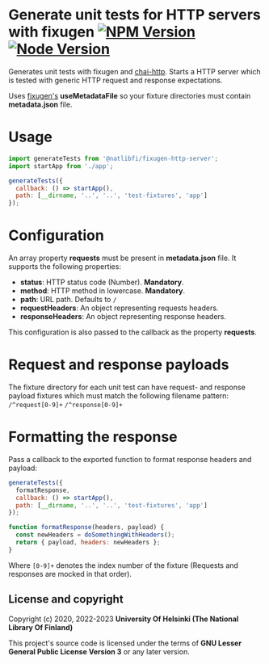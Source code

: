 # Generate unit tests for HTTP servers with fixugen [![NPM Version](https://img.shields.io/npm/v/@natlibfi/fixugen-http-server-js.svg)](https://npmjs.org/package/@natlibfi/fixugen-http-server-js) [![Node Version](https://img.shields.io/node/v/@natlibfi/fixugen-http-server-js.svg)]()


Generates unit tests with fixugen and [chai-http](). Starts a HTTP server which is tested with generic HTTP request and response expectations.

Uses [fixugen's](https://www.npmjs.com/package/@natlibfi/fixugen) **useMetadataFile** so your fixture directories must contain **metadata.json** file.

# Usage
```js
import generateTests from '@natlibfi/fixugen-http-server';
import startApp from './app';

generateTests({
  callback: () => startApp(),
  path: [__dirname, '..', '..', 'test-fixtures', 'app']
});

```
# Configuration
An array property **requests** must be present in **metadata.json** file. It supports the following properties:
- **status**: HTTP status code (Number). **Mandatory**.
- **method**: HTTP method in lowercase. **Mandatory**.
- **path**: URL path. Defaults to `/`
- **requestHeaders**: An object representing requests headers.
- **responseHeaders**: An object representing response headers.

This configuration is also passed to the callback as the property **requests**.

# Request and response payloads
The fixture directory for each unit test can have request- and response payload fixtures which must match the following filename pattern:
`/^request[0-9]+`
`/^response[0-9]+`

# Formatting the response
Pass a callback to the exported function to format response headers and payload:
```js
generateTests({
  formatResponse,
  callback: () => startApp(),
  path: [__dirname, '..', '..', 'test-fixtures', 'app']
});

function formatResponse(headers, payload) {
  const newHeaders = doSomethingWithHeaders();
  return { payload, headers: newHeaders };
}
```

Where `[0-9]+` denotes the index number of the fixture (Requests and responses are mocked in that order).

## License and copyright

Copyright (c) 2020, 2022-2023 **University Of Helsinki (The National Library Of Finland)**

This project's source code is licensed under the terms of **GNU Lesser General Public License Version 3** or any later version.